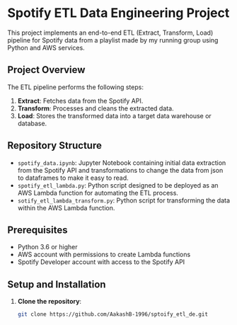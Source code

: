 # Spotify ETL Data Engineering Project

This project implements an end-to-end ETL (Extract, Transform, Load) pipeline for Spotify data from a playlist made by my running group using Python and AWS services.

## Project Overview

The ETL pipeline performs the following steps:

1. **Extract**: Fetches data from the Spotify API.
2. **Transform**: Processes and cleans the extracted data.
3. **Load**: Stores the transformed data into a target data warehouse or database.

## Repository Structure

- `spotify_data.ipynb`: Jupyter Notebook containing initial data extraction from the Spotify API and transformations to change the data from json to dataframes to make it easy to read.
- `spotify_etl_lambda.py`: Python script designed to be deployed as an AWS Lambda function for automating the ETL process.
- `sotify_etl_lambda_transform.py`: Python script for transforming the data within the AWS Lambda function.

## Prerequisites

- Python 3.6 or higher
- AWS account with permissions to create Lambda functions
- Spotify Developer account with access to the Spotify API

## Setup and Installation

1. **Clone the repository**:
   ```bash
   git clone https://github.com/AakashB-1996/sptoify_etl_de.git
